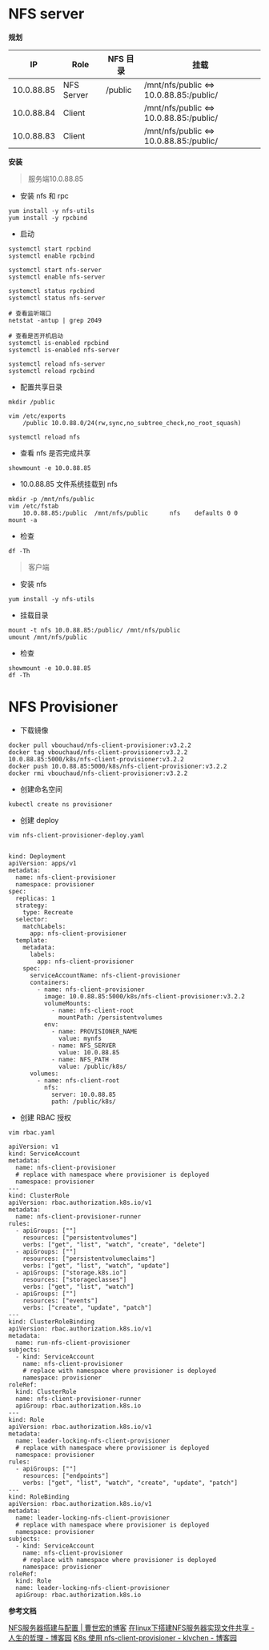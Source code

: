 # NFS server 

**规划**

| IP         | Role       | NFS 目录  | 挂载                                      |
| ---------- | ---------- | ------- | --------------------------------------- |
| 10.0.88.85 | NFS Server | /public | /mnt/nfs/public <=> 10.0.88.85:/public/ |
| 10.0.88.84 | Client     |         | /mnt/nfs/public <=> 10.0.88.85:/public/ |
| 10.0.88.83 | Client     |         | /mnt/nfs/public <=> 10.0.88.85:/public/ |

**安装**

>服务端10.0.88.85

- 安装 nfs 和 rpc 

```
yum install -y nfs-utils
yum install -y rpcbind 
```

- 启动 

```
systemctl start rpcbind
systemctl enable rpcbind

systemctl start nfs-server
systemctl enable nfs-server

systemctl status rpcbind 
systemctl status nfs-server 

# 查看监听端口
netstat -antup | grep 2049

# 查看是否开机启动
systemctl is-enabled rpcbind 
systemctl is-enabled nfs-server 

systemctl reload nfs-server
systemctl reload rpcbind 
```

- 配置共享目录

```
mkdir /public 

vim /etc/exports 
 	/public 10.0.88.0/24(rw,sync,no_subtree_check,no_root_squash)

systemctl reload nfs
```

- 查看 nfs 是否完成共享 

```
showmount -e 10.0.88.85
```

- 10.0.88.85 文件系统挂载到 nfs 

```
mkdir -p /mnt/nfs/public
vim /etc/fstab
	10.0.88.85:/public  /mnt/nfs/public      nfs    defaults 0 0
mount -a
```

- 检查 

```
df -Th
```

> 客户端

- 安装 nfs 

```
yum install -y nfs-utils
```

- 挂载目录 

```
mount -t nfs 10.0.88.85:/public/ /mnt/nfs/public 
umount /mnt/nfs/public
```

- 检查 

```
showmount -e 10.0.88.85
df -Th
```

# NFS Provisioner 

- 下载镜像 

```
docker pull vbouchaud/nfs-client-provisioner:v3.2.2
docker tag vbouchaud/nfs-client-provisioner:v3.2.2 10.0.88.85:5000/k8s/nfs-client-provisioner:v3.2.2
docker push 10.0.88.85:5000/k8s/nfs-client-provisioner:v3.2.2
docker rmi vbouchaud/nfs-client-provisioner:v3.2.2
```

- 创建命名空间 

```
kubectl create ns provisioner
```

- 创建 deploy 

```
vim nfs-client-provisioner-deploy.yaml


kind: Deployment
apiVersion: apps/v1
metadata:
  name: nfs-client-provisioner
  namespace: provisioner
spec:
  replicas: 1
  strategy:
    type: Recreate
  selector:
    matchLabels:
      app: nfs-client-provisioner
  template:
    metadata:
      labels:
        app: nfs-client-provisioner
    spec:
      serviceAccountName: nfs-client-provisioner
      containers:
        - name: nfs-client-provisioner
          image: 10.0.88.85:5000/k8s/nfs-client-provisioner:v3.2.2
          volumeMounts:
            - name: nfs-client-root
              mountPath: /persistentvolumes
          env:
            - name: PROVISIONER_NAME
              value: mynfs                
            - name: NFS_SERVER
              value: 10.0.88.85      
            - name: NFS_PATH
              value: /public/k8s/               
      volumes:
        - name: nfs-client-root
          nfs:
            server: 10.0.88.85   
            path: /public/k8s/
```

- 创建 RBAC 授权 

```
vim rbac.yaml 

apiVersion: v1
kind: ServiceAccount
metadata:
  name: nfs-client-provisioner
  # replace with namespace where provisioner is deployed
  namespace: provisioner
---
kind: ClusterRole
apiVersion: rbac.authorization.k8s.io/v1
metadata:
  name: nfs-client-provisioner-runner
rules:
  - apiGroups: [""]
    resources: ["persistentvolumes"]
    verbs: ["get", "list", "watch", "create", "delete"]
  - apiGroups: [""]
    resources: ["persistentvolumeclaims"]
    verbs: ["get", "list", "watch", "update"]
  - apiGroups: ["storage.k8s.io"]
    resources: ["storageclasses"]
    verbs: ["get", "list", "watch"]
  - apiGroups: [""]
    resources: ["events"]
    verbs: ["create", "update", "patch"]
---
kind: ClusterRoleBinding
apiVersion: rbac.authorization.k8s.io/v1
metadata:
  name: run-nfs-client-provisioner
subjects:
  - kind: ServiceAccount
    name: nfs-client-provisioner
    # replace with namespace where provisioner is deployed
    namespace: provisioner
roleRef:
  kind: ClusterRole
  name: nfs-client-provisioner-runner
  apiGroup: rbac.authorization.k8s.io
---
kind: Role
apiVersion: rbac.authorization.k8s.io/v1
metadata:
  name: leader-locking-nfs-client-provisioner
  # replace with namespace where provisioner is deployed
  namespace: provisioner
rules:
  - apiGroups: [""]
    resources: ["endpoints"]
    verbs: ["get", "list", "watch", "create", "update", "patch"]
---
kind: RoleBinding
apiVersion: rbac.authorization.k8s.io/v1
metadata:
  name: leader-locking-nfs-client-provisioner
  # replace with namespace where provisioner is deployed
  namespace: provisioner
subjects:
  - kind: ServiceAccount
    name: nfs-client-provisioner
    # replace with namespace where provisioner is deployed
    namespace: provisioner
roleRef:
  kind: Role
  name: leader-locking-nfs-client-provisioner
  apiGroup: rbac.authorization.k8s.io
```

**参考文档**

[NFS服务器搭建与配置 | 曹世宏的博客](https://cshihong.github.io/2018/10/16/NFS%E6%9C%8D%E5%8A%A1%E5%99%A8%E6%90%AD%E5%BB%BA%E4%B8%8E%E9%85%8D%E7%BD%AE/)
[在linux下搭建NFS服务器实现文件共享 - 人生的哲理 - 博客园](https://www.cnblogs.com/renshengdezheli/p/14172005.html)
[K8s 使用 nfs-client-provisioner - klvchen - 博客园](https://www.cnblogs.com/klvchen/p/13234779.html)